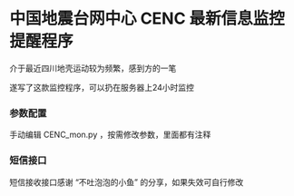 # 中国地震台网中心 CENC 最新信息监控提醒程序

介于最近四川地壳运动较为频繁，感到方的一笔

遂写了这款监控程序，可以扔在服务器上24小时监控


### 参数配置

手动编辑 CENC_mon.py ，按需修改参数，里面都有注释

### 短信接口

短信接收接口感谢 “不吐泡泡的小鱼” 的分享，如果失效可自行修改

